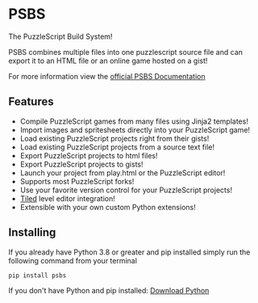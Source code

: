 # PSBS

The PuzzleScript Build System!

PSBS combines multiple files into one puzzlescript source file and can export it to an HTML file or an online game hosted on a gist!

For more information view the [official PSBS Documentation](https://jcmiller11.github.io/PSBS/)

## Features

 - Compile PuzzleScript games from many files using Jinja2 templates!
 - Import images and spritesheets directly into your PuzzleScript game!
 - Load existing PuzzleScript projects right from their gists!
 - Load existing PuzzleScript projects from a source text file!
 - Export PuzzleScript projects to html files!
 - Export PuzzleScript projects to gists!
 - Launch your project from play.html or the PuzzleScript editor!
 - Supports most PuzzleScript forks!
 - Use your favorite version control for your PuzzleScript projects!
 - [Tiled](https://www.mapeditor.org/) level editor integration!
 - Extensible with your own custom Python extensions!

## Installing

If you already have Python 3.8 or greater and pip installed simply run the following command from your terminal

`pip install psbs`

If you don't have Python and pip installed: [Download Python](https://www.python.org/downloads/)
